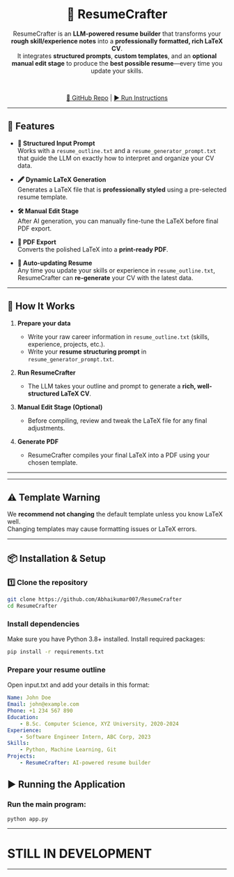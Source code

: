 <div align="center">

# 📝 ResumeCrafter  

ResumeCrafter is an **LLM-powered resume builder** that transforms your **rough skill/experience notes** into a **professionally formatted, rich LaTeX CV**.  
It integrates **structured prompts**, **custom templates**, and an **optional manual edit stage** to produce the **best possible resume**—every time you update your skills.


<br>

[🔗 GitHub Repo](https://github.com/Abhaikumar007/ResumeCrafter) | [▶ Run Instructions](#how-to-run)

</div>


---

## 🚀 Features

- **📜 Structured Input Prompt**  
  Works with a `resume_outline.txt` and a `resume_generator_prompt.txt` that guide the LLM on exactly how to interpret and organize your CV data.

- **🖋 Dynamic LaTeX Generation**  
  Generates a LaTeX file that is **professionally styled** using a pre-selected resume template.

- **🛠 Manual Edit Stage**  
  After AI generation, you can manually fine-tune the LaTeX before final PDF export.

- **📄 PDF Export**  
  Converts the polished LaTeX into a **print-ready PDF**.

- **🔄 Auto-updating Resume**  
  Any time you update your skills or experience in `resume_outline.txt`, ResumeCrafter can **re-generate** your CV with the latest data.

---

## 📂 How It Works

1. **Prepare your data**  
   - Write your raw career information in `resume_outline.txt` (skills, experience, projects, etc.).
   - Write your **resume structuring prompt** in `resume_generator_prompt.txt`.

2. **Run ResumeCrafter**  
   - The LLM takes your outline and prompt to generate a **rich, well-structured LaTeX CV**.

3. **Manual Edit Stage (Optional)**  
   - Before compiling, review and tweak the LaTeX file for any final adjustments.

4. **Generate PDF**  
   - ResumeCrafter compiles your final LaTeX into a PDF using your chosen template.

---


---

## ⚠️ Template Warning
We **recommend not changing** the default template unless you know LaTeX well.  
Changing templates may cause formatting issues or LaTeX errors.  

---

## 📦 Installation & Setup

### 1️⃣ Clone the repository
```bash
git clone https://github.com/Abhaikumar007/ResumeCrafter
cd ResumeCrafter
```
### Install dependencies
Make sure you have Python 3.8+ installed.
Install required packages:

```bash
pip install -r requirements.txt
```
### Prepare your resume outline
Open input.txt and add your details in this format:

```yaml
Name: John Doe
Email: john@example.com
Phone: +1 234 567 890
Education:
    - B.Sc. Computer Science, XYZ University, 2020-2024
Experience:
    - Software Engineer Intern, ABC Corp, 2023
Skills:
    - Python, Machine Learning, Git
Projects:
    - ResumeCrafter: AI-powered resume builder
```
## ▶️ Running the Application
### Run the main program:
```bash
python app.py
```
---
# STILL IN DEVELOPMENT
---